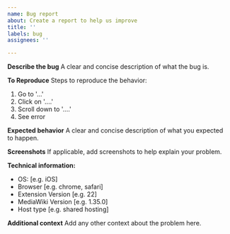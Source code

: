 ```yaml
---
name: Bug report
about: Create a report to help us improve
title: ''
labels: bug
assignees: ''

---
```


**Describe the bug**
A clear and concise description of what the bug is.

**To Reproduce**
Steps to reproduce the behavior:
1. Go to '...'
2. Click on '....'
3. Scroll down to '....'
4. See error

**Expected behavior**
A clear and concise description of what you expected to happen.

**Screenshots**
If applicable, add screenshots to help explain your problem.

**Technical information:**
 - OS: [e.g. iOS]
 - Browser [e.g. chrome, safari]
 - Extension Version [e.g. 22]
 - MediaWiki Version [e.g. 1.35.0]
 - Host type [e.g. shared hosting]

**Additional context**
Add any other context about the problem here.

